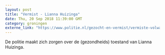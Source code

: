 ```yaml
---
layout: post
title: "Vermist - Lianna Huizinga"
date: Thu, 20 Sep 2018 11:39:00 GMT
category: groningen
externe_link: "https://www.politie.nl/gezocht-en-vermist/vermiste-volwassenen/2018/september/lianna-huizinga.html"
---
```


De politie maakt zich zorgen over de (gezondheids) toestand van Lianna Huizinga.
